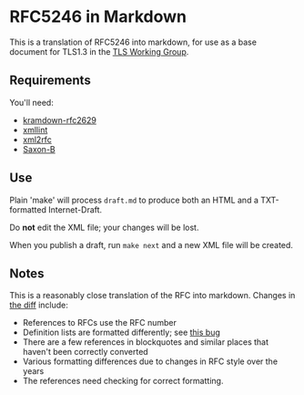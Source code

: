 # RFC5246 in Markdown

This is a translation of RFC5246 into markdown, for use as a base document for TLS1.3 in the [TLS Working Group](http://datatracker.ietf.org/wg/tls/charter/).

## Requirements

You'll need:

* [kramdown-rfc2629](https://github.com/cabo/kramdown-rfc2629)
* [xmllint](http://xmlsoft.org/xmllint.html)
* [xml2rfc](http://xml.resource.org)
* [Saxon-B](http://sourceforge.net/projects/saxon/files/Saxon-B/)

## Use

Plain 'make' will process `draft.md` to produce both an HTML and a TXT-formatted Internet-Draft.

Do **not** edit the XML file; your changes will be lost.

When you publish a draft, run `make next` and a new XML file will be created.

## Notes

This is a reasonably close translation of the RFC into markdown. Changes in [the diff](draft-ietf-tls-tls13-00-from-rfc5246.diff.html) include:

* References to RFCs use the RFC number
* Definition lists are formatted differently; see [this 
  bug](https://github.com/cabo/kramdown-rfc2629/issues/3)
* There are a few references in blockquotes and similar places that haven't 
  been correctly converted
* Various formatting differences due to changes in RFC style over the years
* The references need checking for correct formatting.